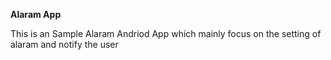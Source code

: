 **Alaram App**

This is an Sample Alaram Andriod App which mainly focus on the setting of alaram and notify the user
